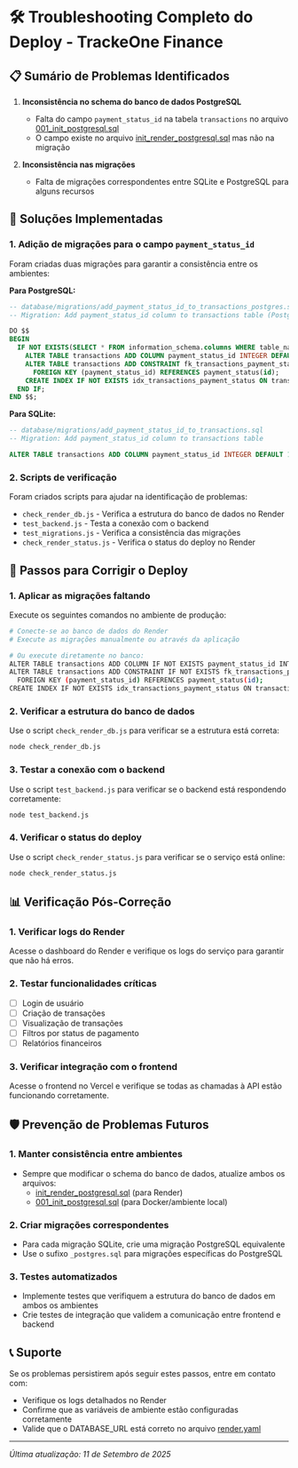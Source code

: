 # 🛠️ Troubleshooting Completo do Deploy - TrackeOne Finance

## 📋 Sumário de Problemas Identificados

1. **Inconsistência no schema do banco de dados PostgreSQL**
   - Falta do campo `payment_status_id` na tabela `transactions` no arquivo [001_init_postgresql.sql](file:///Users/nataligiacherini/Development/TrackeOneFinance/database/migrations/001_init_postgresql.sql)
   - O campo existe no arquivo [init_render_postgresql.sql](file:///Users/nataligiacherini/Development/TrackeOneFinance/database/init_render_postgresql.sql) mas não na migração

2. **Inconsistência nas migrações**
   - Falta de migrações correspondentes entre SQLite e PostgreSQL para alguns recursos

## 🔧 Soluções Implementadas

### 1. Adição de migrações para o campo `payment_status_id`

Foram criadas duas migrações para garantir a consistência entre os ambientes:

**Para PostgreSQL:**
```sql
-- database/migrations/add_payment_status_id_to_transactions_postgres.sql
-- Migration: Add payment_status_id column to transactions table (PostgreSQL version)

DO $$ 
BEGIN
  IF NOT EXISTS(SELECT * FROM information_schema.columns WHERE table_name='transactions' AND column_name='payment_status_id') THEN
    ALTER TABLE transactions ADD COLUMN payment_status_id INTEGER DEFAULT 1;
    ALTER TABLE transactions ADD CONSTRAINT fk_transactions_payment_status 
      FOREIGN KEY (payment_status_id) REFERENCES payment_status(id);
    CREATE INDEX IF NOT EXISTS idx_transactions_payment_status ON transactions(payment_status_id);
  END IF;
END $$;
```

**Para SQLite:**
```sql
-- database/migrations/add_payment_status_id_to_transactions.sql
-- Migration: Add payment_status_id column to transactions table

ALTER TABLE transactions ADD COLUMN payment_status_id INTEGER DEFAULT 1;
```

### 2. Scripts de verificação

Foram criados scripts para ajudar na identificação de problemas:

- `check_render_db.js` - Verifica a estrutura do banco de dados no Render
- `test_backend.js` - Testa a conexão com o backend
- `test_migrations.js` - Verifica a consistência das migrações
- `check_render_status.js` - Verifica o status do deploy no Render

## 🚀 Passos para Corrigir o Deploy

### 1. Aplicar as migrações faltando

Execute os seguintes comandos no ambiente de produção:

```bash
# Conecte-se ao banco de dados do Render
# Execute as migrações manualmente ou através da aplicação

# Ou execute diretamente no banco:
ALTER TABLE transactions ADD COLUMN IF NOT EXISTS payment_status_id INTEGER DEFAULT 1;
ALTER TABLE transactions ADD CONSTRAINT IF NOT EXISTS fk_transactions_payment_status 
  FOREIGN KEY (payment_status_id) REFERENCES payment_status(id);
CREATE INDEX IF NOT EXISTS idx_transactions_payment_status ON transactions(payment_status_id);
```

### 2. Verificar a estrutura do banco de dados

Use o script `check_render_db.js` para verificar se a estrutura está correta:

```bash
node check_render_db.js
```

### 3. Testar a conexão com o backend

Use o script `test_backend.js` para verificar se o backend está respondendo corretamente:

```bash
node test_backend.js
```

### 4. Verificar o status do deploy

Use o script `check_render_status.js` para verificar se o serviço está online:

```bash
node check_render_status.js
```

## 📊 Verificação Pós-Correção

### 1. Verificar logs do Render

Acesse o dashboard do Render e verifique os logs do serviço para garantir que não há erros.

### 2. Testar funcionalidades críticas

- [ ] Login de usuário
- [ ] Criação de transações
- [ ] Visualização de transações
- [ ] Filtros por status de pagamento
- [ ] Relatórios financeiros

### 3. Verificar integração com o frontend

Acesse o frontend no Vercel e verifique se todas as chamadas à API estão funcionando corretamente.

## 🛡️ Prevenção de Problemas Futuros

### 1. Manter consistência entre ambientes

- Sempre que modificar o schema do banco de dados, atualize ambos os arquivos:
  - [init_render_postgresql.sql](file:///Users/nataligiacherini/Development/TrackeOneFinance/database/init_render_postgresql.sql) (para Render)
  - [001_init_postgresql.sql](file:///Users/nataligiacherini/Development/TrackeOneFinance/database/migrations/001_init_postgresql.sql) (para Docker/ambiente local)

### 2. Criar migrações correspondentes

- Para cada migração SQLite, crie uma migração PostgreSQL equivalente
- Use o sufixo `_postgres.sql` para migrações específicas do PostgreSQL

### 3. Testes automatizados

- Implemente testes que verifiquem a estrutura do banco de dados em ambos os ambientes
- Crie testes de integração que validem a comunicação entre frontend e backend

## 📞 Suporte

Se os problemas persistirem após seguir estes passos, entre em contato com:

- Verifique os logs detalhados no Render
- Confirme que as variáveis de ambiente estão configuradas corretamente
- Valide que o DATABASE_URL está correto no arquivo [render.yaml](file:///Users/nataligiacherini/Development/TrackeOneFinance/render.yaml)

---

*Última atualização: 11 de Setembro de 2025*